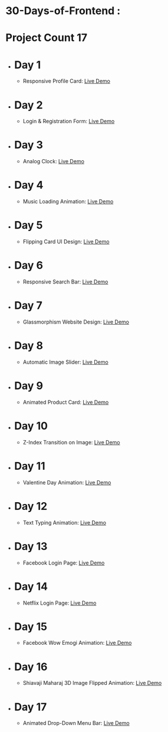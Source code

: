 # 30-Days-of-Frontend :
# Project Count 17

* # Day 1
  * Responsive Profile Card: 
    <a href="https://codepen.io/kTejss/pen/RwddZBd" target="_blank">Live Demo</a>

* # Day 2
  * Login & Registration Form:
     <a href="https://codepen.io/kTejss/pen/vYPPJzb" target="_blank">Live Demo</a>

* # Day 3
  * Analog Clock: 
     <a href="https://codepen.io/kTejss/pen/gOEExZV" target="_blank">Live Demo</a>
    
* # Day 4
  * Music Loading Animation: 
     <a href="https://codepen.io/kTejss/pen/zYbbdep" target="_blank">Live Demo</a>

* # Day 5
  * Flipping Card UI Design: 
     <a href="https://codepen.io/kTejss/pen/XWGGaGV" target="_blank">Live Demo</a> 
 
* # Day 6
  * Responsive Search Bar:
    <a href="https://codepen.io/kTejss/pen/PoLLabP" target="_blank">Live Demo</a>

* # Day 7
  * Glassmorphism Website Design:
   <a href="https://codepen.io/kTejss/pen/poYYKRW" target="_blank">Live Demo</a>

* # Day 8
  * Automatic Image Slider:
    <a href="https://codepen.io/kTejss/pen/YzggvaP" target="_blank">Live Demo</a>

* # Day 9
  * Animated Product Card:
    <a href="https://codepen.io/kTejss/pen/oNVVydK" target="_blank">Live Demo</a>

* # Day 10
  * Z-Index Transition on Image:
    <a href="https://codepen.io/kTejss/pen/GReeBKr" target="_blank">Live Demo</a>
 
* # Day 11
  * Valentine Day Animation:
     <a href="https://codepen.io/kTejss/pen/MWxxByZ" target="_blank">Live Demo</a>

* # Day 12
  * Text Typing Animation:
     <a href="https://codepen.io/kTejss/pen/qBvvyaO" target="_blank">Live Demo</a>

* # Day 13
  * Facebook Login Page: 
       <a href="https://codepen.io/kTejss/pen/oNVVeEy" target="_blank">Live Demo</a>

* # Day 14
  * Netflix Login Page:
     <a href="https://codepen.io/kTejss/pen/poYYZWG" target="_blank">Live Demo</a>

* # Day 15
  * Facebook Wow Emogi Animation:
     <a href="https://codepen.io/kTejss/pen/WNmmKXa" target="_blank">Live Demo</a>

* # Day 16
   * Shiavaji Maharaj 3D Image Flipped Animation:
     <a href="https://codepen.io/kTejss/pen/jOJJpgj" target="_blank">Live Demo</a>

* # Day 17
   * Animated Drop-Down Menu Bar:
     <a href="https://codepen.io/kTejss/pen/BabEJjq" target="_blank">Live Demo</a>
